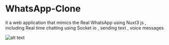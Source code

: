 # WhatsApp-Clone
it a web application that mimics the Real WhatsApp using Nuxt3 js , including Real time chatting using Socket io , sending text , voice messages

![alt text](https://github.com/abdalhamedemad/WhatsApp-clone/images/frme.jpeg?raw=true)
